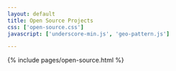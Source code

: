 ```yaml
---
layout: default
title: Open Source Projects
css: ['open-source.css']
javascript: ['underscore-min.js', 'geo-pattern.js']

---
```

{% include pages/open-source.html %}
